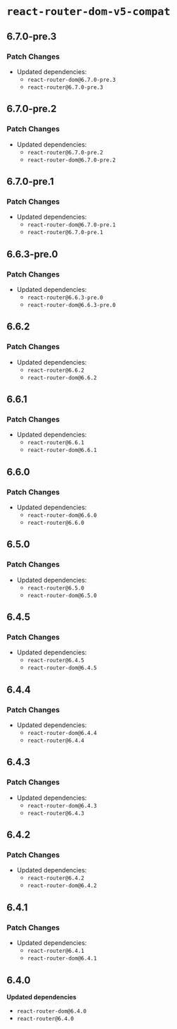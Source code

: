 # `react-router-dom-v5-compat`

## 6.7.0-pre.3

### Patch Changes

- Updated dependencies:
  - `react-router-dom@6.7.0-pre.3`
  - `react-router@6.7.0-pre.3`

## 6.7.0-pre.2

### Patch Changes

- Updated dependencies:
  - `react-router@6.7.0-pre.2`
  - `react-router-dom@6.7.0-pre.2`

## 6.7.0-pre.1

### Patch Changes

- Updated dependencies:
  - `react-router-dom@6.7.0-pre.1`
  - `react-router@6.7.0-pre.1`

## 6.6.3-pre.0

### Patch Changes

- Updated dependencies:
  - `react-router@6.6.3-pre.0`
  - `react-router-dom@6.6.3-pre.0`

## 6.6.2

### Patch Changes

- Updated dependencies:
  - `react-router@6.6.2`
  - `react-router-dom@6.6.2`

## 6.6.1

### Patch Changes

- Updated dependencies:
  - `react-router@6.6.1`
  - `react-router-dom@6.6.1`

## 6.6.0

### Patch Changes

- Updated dependencies:
  - `react-router-dom@6.6.0`
  - `react-router@6.6.0`

## 6.5.0

### Patch Changes

- Updated dependencies:
  - `react-router@6.5.0`
  - `react-router-dom@6.5.0`

## 6.4.5

### Patch Changes

- Updated dependencies:
  - `react-router@6.4.5`
  - `react-router-dom@6.4.5`

## 6.4.4

### Patch Changes

- Updated dependencies:
  - `react-router-dom@6.4.4`
  - `react-router@6.4.4`

## 6.4.3

### Patch Changes

- Updated dependencies:
  - `react-router-dom@6.4.3`
  - `react-router@6.4.3`

## 6.4.2

### Patch Changes

- Updated dependencies:
  - `react-router@6.4.2`
  - `react-router-dom@6.4.2`

## 6.4.1

### Patch Changes

- Updated dependencies:
  - `react-router@6.4.1`
  - `react-router-dom@6.4.1`

## 6.4.0

**Updated dependencies**

- `react-router-dom@6.4.0`
- `react-router@6.4.0`
